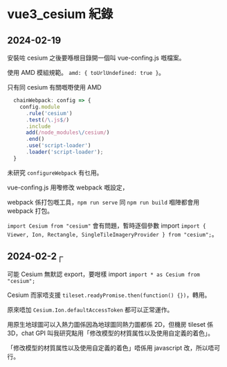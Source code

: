 # vue3_cesium 紀錄

## 2024-02-19
安裝咗 cesium 之後要喺根目錄開一個叫 vue-confing.js 嘅檔案。

使用 AMD 模組規範。 `amd: { toUrlUndefined: true }`。

只有同 cesium 有關嘅嘢使用 AMD 
``` javascript =
  chainWebpack: config => {
    config.module
      .rule('cesium')
      .test(/\.js$/)
      .include
      add(/node_modules\/cesium/)
      .end()
      .use('script-loader')
      .loader('script-loader');
  }
```

未研究 `configureWebpack` 有乜用。

vue-confing.js 用嚟修改 webpack 嘅設定，

webpack 係打包嘅工具，`npm run serve` 同 `npm run build` 嗰陣都會用 webpack 打包。

`import Cesium from "cesium"` 會有問題，暫時逐個參數 import `import { Viewer, Ion, Rectangle, SingleTileImageryProvider } from "cesium";`。


## 2024-02-2┌
可能 Cesium 無默認 export，要咁樣 import `import * as Cesium from "cesium";`

Cesium 而家唔支援 `tileset.readyPromise.then(function() {})`，轉用。

原來唔加 `Cesium.Ion.defaultAccessToken` 都可以正常運作。

用原生地球圖可以入熱力圖係因為地球圖同熱力圖都係 2D，但機房 tileset 係 3D，chat GPI 叫我研究點用「修改模型的材質属性以及使用自定義的着色」。

「修改模型的材質属性以及使用自定義的着色」唔係用 javascript 改，所以唔可行。